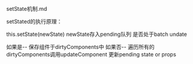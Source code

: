 setState机制.md


setStated的执行原理：



 this.setState(newState)
 newState存入pending队列
 是否处于batch undate
 
 如果是-- 保存组件于dirtyComponents中
 如果否-- 遍历所有的dirtyComponents调用updateComponent 更新pending state or props